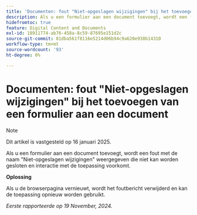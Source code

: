```yaml
---
title: 'Documenten: fout "Niet-opgeslagen wijzigingen" bij het toevoegen van een formulier aan een document'
description: Als u een formulier aan een document toevoegt, wordt een fout met de naam "Niet-opgeslagen wijzigingen" weergegeven die niet kan worden gesloten en interactie met de toepassing voorkomt.
hidefromtoc: true
feature: Digital Content and Documents
exl-id: 18911774-ab76-458a-8c59-87695e151d2c
source-git-commit: 81dba561f8116e5214d06b94c9a620e938b14310
workflow-type: tm+mt
source-wordcount: '93'
ht-degree: 0%

---
```


# Documenten: fout &quot;Niet-opgeslagen wijzigingen&quot; bij het toevoegen van een formulier aan een document

>[!NOTE]
>
>Dit artikel is vastgesteld op 16 januari 2025.

Als u een formulier aan een document toevoegt, wordt een fout met de naam &quot;Niet-opgeslagen wijzigingen&quot; weergegeven die niet kan worden gesloten en interactie met de toepassing voorkomt.

**Oplossing**

Als u de browserpagina vernieuwt, wordt het foutbericht verwijderd en kan de toepassing opnieuw worden gebruikt.

_Eerste rapporteerde op 19 November, 2024._
